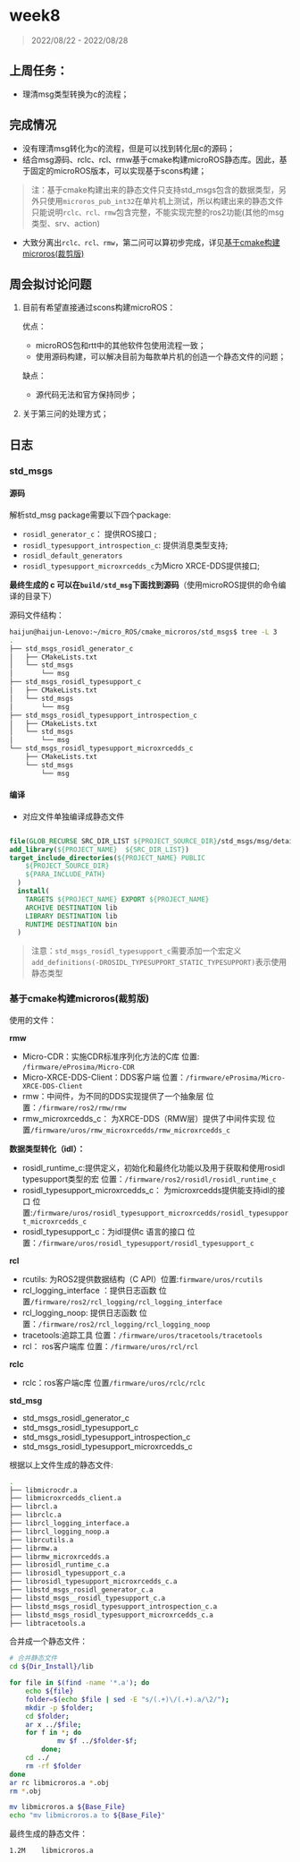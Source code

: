 # week8

> 2022/08/22 - 2022/08/28

## 上周任务：

* 理清msg类型转换为c的流程；

## 完成情况

* 没有理清msg转化为c的流程，但是可以找到转化层c的源码；
* 结合msg源码、rclc、rcl、rmw基于cmake构建microROS静态库。因此，基于固定的microROS版本，可以实现基于scons构建；

> 注：基于cmake构建出来的静态文件只支持std_msgs包含的数据类型，另外只使用`microros_pub_int32`在单片机上测试，所以构建出来的静态文件只能说明`rclc、rcl、rmw`包含完整，不能实现完整的ros2功能(其他的msg类型、srv、action)

* 大致分离出`rclc、rcl、rmw`，第二问可以算初步完成，详见[基于cmake构建microros(裁剪版)](#基于cmake构建microros(裁剪版))

## 周会拟讨论问题

1. 目前有希望直接通过scons构建microROS：

   优点：

   * microROS包和rtt中的其他软件包使用流程一致；
   * 使用源码构建，可以解决目前为每款单片机的创造一个静态文件的问题；

   缺点：

   * 源代码无法和官方保持同步；

2. 关于第三问的处理方式；

## 日志

### std_msgs

#### 源码

解析std_msg package需要以下四个package:

* `rosidl_generator_c`： 提供ROS接口 ;
* `rosidl_typesupport_introspection_c`: 提供消息类型支持;
* `rosidl_default_generators`
* `rosidl_typesupport_microxrcedds_c`为Micro XRCE-DDS提供接口;

**最终生成的 c 可以在`build/std_msg`下面找到源码**（使用microROS提供的命令编译的目录下）

源码文件结构：

```bash
haijun@haijun-Lenovo:~/micro_ROS/cmake_microros/std_msgs$ tree -L 3
.
├── std_msgs_rosidl_generator_c
│   ├── CMakeLists.txt
│   └── std_msgs
│       └── msg
├── std_msgs_rosidl_typesupport_c
│   ├── CMakeLists.txt
│   └── std_msgs
│       └── msg
├── std_msgs_rosidl_typesupport_introspection_c
│   ├── CMakeLists.txt
│   └── std_msgs
│       └── msg
└── std_msgs_rosidl_typesupport_microxrcedds_c
    ├── CMakeLists.txt
    └── std_msgs
        └── msg
```

#### 编译

* 对应文件单独编译成静态文件

```cmake

file(GLOB_RECURSE SRC_DIR_LIST ${PROJECT_SOURCE_DIR}/std_msgs/msg/detail/*.c)
add_library(${PROJECT_NAME}  ${SRC_DIR_LIST})
target_include_directories(${PROJECT_NAME} PUBLIC
    ${PROJECT_SOURCE_DIR}
    ${PARA_INCLUDE_PATH}
  )
  install(
    TARGETS ${PROJECT_NAME} EXPORT ${PROJECT_NAME}
    ARCHIVE DESTINATION lib
    LIBRARY DESTINATION lib
    RUNTIME DESTINATION bin
  )
```

> 注意：`std_msgs_rosidl_typesupport_c`需要添加一个宏定义`add_definitions(-DROSIDL_TYPESUPPORT_STATIC_TYPESUPPORT)`表示使用静态类型

### 基于cmake构建microros(裁剪版)

使用的文件：

**rmw**

* Micro-CDR：实施CDR标准序列化方法的C库  位置: `/firmware/eProsima/Micro-CDR`
* Micro-XRCE-DDS-Client：DDS客户端   位置：`/firmware/eProsima/Micro-XRCE-DDS-Client`
* rmw：中间件，为不同的DDS实现提供了一个抽象层  位置：`/firmware/ros2/rmw/rmw`
* rmw_microxrcedds_c： 为XRCE-DDS（RMW层）提供了中间件实现 位置`/firmware/uros/rmw_microxrcedds/rmw_microxrcedds_c`

**数据类型转化（idl）：**

* rosidl_runtime_c:提供定义，初始化和最终化功能以及用于获取和使用rosidl typesupport类型的宏  位置：`/firmware/ros2/rosidl/rosidl_runtime_c`
* rosidl_typesupport_microxrcedds_c： 为microxrcedds提供能支持idl的接口  位置:`/firmware/uros/rosidl_typesupport_microxrcedds/rosidl_typesupport_microxrcedds_c`
* rosidl_typesupport_c：为idl提供c 语言的接口   位置：`/firmware/uros/rosidl_typesupport/rosidl_typesupport_c`

**rcl**

* rcutils: 为ROS2提供数据结构（C API）位置:`firmware/uros/rcutils`
* rcl_logging_interface ：提供日志函数  位置`/firmware/ros2/rcl_logging/rcl_logging_interface`
* rcl_logging_noop: 提供日志函数    位置：`/firmware/ros2/rcl_logging/rcl_logging_noop`
* tracetools:追踪工具   位置：`/firmware/uros/tracetools/tracetools`
* rcl： ros客户端库  位置：`/firmware/uros/rcl/rcl`

**rclc**

* rclc：ros客户端c库  位置`/firmware/uros/rclc/rclc`

**std_msg**

* std_msgs_rosidl_generator_c
* std_msgs_rosidl_typesupport_c
* std_msgs_rosidl_typesupport_introspection_c
* std_msgs_rosidl_typesupport_microxrcedds_c

根据以上文件生成的静态文件:

```bash
.
├── libmicrocdr.a
├── libmicroxrcedds_client.a
├── librcl.a
├── librclc.a
├── librcl_logging_interface.a
├── librcl_logging_noop.a
├── librcutils.a
├── librmw.a
├── librmw_microxrcedds.a
├── librosidl_runtime_c.a
├── librosidl_typesupport_c.a
├── librosidl_typesupport_microxrcedds_c.a
├── libstd_msgs_rosidl_generator_c.a
├── libstd_msgs__rosidl_typesupport_c.a
├── libstd_msgs_rosidl_typesupport_introspection_c.a
├── libstd_msgs_rosidl_typesupport_microxrcedds_c.a
├── libtracetools.a

```

合并成一个静态文件：

```bash
# 合并静态文件
cd ${Dir_Install}/lib

for file in $(find -name '*.a'); do
    echo ${file}
    folder=$(echo $file | sed -E "s/(.+)\/(.+).a/\2/"); 
    mkdir -p $folder; 
    cd $folder; 
    ar x ../$file;
    for f in *; do 
			mv $f ../$folder-$f; 
		done; 
    cd ../
    rm -rf $folder
done
ar rc libmicroros.a *.obj
rm *.obj

mv libmicroros.a ${Base_File}
echo "mv libmicroros.a to ${Base_File}"
```

最终生成的静态文件：

```bash
1.2M	libmicroros.a
```

